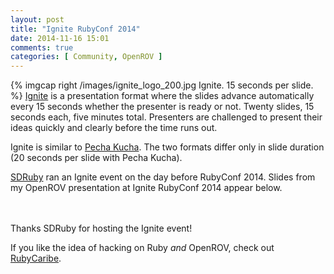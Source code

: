 ```yaml
---
layout: post
title: "Ignite RubyConf 2014"
date: 2014-11-16 15:01
comments: true
categories: [ Community, OpenROV ]
---
```

{% imgcap right /images/ignite_logo_200.jpg Ignite. 15 seconds per slide. %}
[Ignite](http://igniteshow.com/) is a presentation format where the slides advance automatically every 15 seconds whether the presenter is ready or not. Twenty slides, 15 seconds each, five minutes total. Presenters are challenged to present their ideas quickly and clearly before the time runs out.

Ignite is similar to [Pecha Kucha](http://www.pechakucha.org). The two formats differ only in slide duration (20 seconds per slide with Pecha Kucha).
<!--more-->
[SDRuby](http://www.sdruby.org/) ran an Ignite event on the day before RubyConf 2014. Slides from my OpenROV presentation at Ignite RubyConf 2014 appear below.

<script async class="speakerdeck-embed" data-id="573c89704e88013264a612c8f4a94aec" data-ratio="1.77777777777778" src="//speakerdeck.com/assets/embed.js"></script>

&nbsp;<br/>
&nbsp;<br/>
Thanks SDRuby for hosting the Ignite event!

If you like the idea of hacking on Ruby _and_ OpenROV, check out [RubyCaribe](http://rubycaribe.com).

